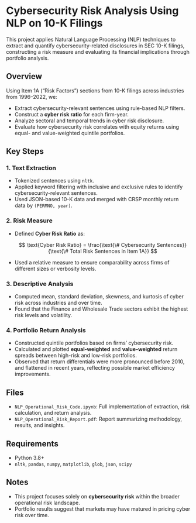 # Cybersecurity Risk Analysis Using NLP on 10-K Filings

This project applies Natural Language Processing (NLP) techniques to extract and quantify cybersecurity-related disclosures in SEC 10-K filings, constructing a risk measure and evaluating its financial implications through portfolio analysis.

## Overview

Using Item 1A (“Risk Factors”) sections from 10-K filings across industries from 1996–2022, we:
- Extract cybersecurity-relevant sentences using rule-based NLP filters.
- Construct a **cyber risk ratio** for each firm-year.
- Analyze sectoral and temporal trends in cyber risk disclosure.
- Evaluate how cybersecurity risk correlates with equity returns using equal- and value-weighted quintile portfolios.

## Key Steps

### 1. Text Extraction
- Tokenized sentences using `nltk`.
- Applied keyword filtering with inclusive and exclusive rules to identify cybersecurity-relevant sentences.
- Used JSON-based 10-K data and merged with CRSP monthly return data by `(PERMNO, year)`.

### 2. Risk Measure

- Defined **Cyber Risk Ratio** as:

  $$
  \text{Cyber Risk Ratio} = \frac{\text{\# Cybersecurity Sentences}}{\text{\# Total Risk Sentences in Item 1A}}
  $$

- Used a relative measure to ensure comparability across firms of different sizes or verbosity levels.


### 3. Descriptive Analysis
- Computed mean, standard deviation, skewness, and kurtosis of cyber risk across industries and over time.
- Found that the Finance and Wholesale Trade sectors exhibit the highest risk levels and volatility.

### 4. Portfolio Return Analysis
- Constructed quintile portfolios based on firms’ cybersecurity risk.
- Calculated and plotted **equal-weighted** and **value-weighted** return spreads between high-risk and low-risk portfolios.
- Observed that return differentials were more pronounced before 2010, and flattened in recent years, reflecting possible market efficiency improvements.

## Files
- `NLP_Operational_Risk_Code.ipynb`: Full implementation of extraction, risk calculation, and return analysis.
- `NLP_Operational_Risk_Report.pdf`: Report summarizing methodology, results, and insights.

## Requirements
- Python 3.8+
- `nltk`, `pandas`, `numpy`, `matplotlib`, `glob`, `json`, `scipy`

## Notes
- This project focuses solely on **cybersecurity risk** within the broader operational risk landscape.
- Portfolio results suggest that markets may have matured in pricing cyber risk over time.

